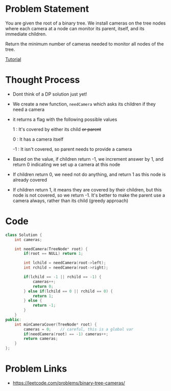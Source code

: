 # Problem Statement

You are given the root of a binary tree. We install cameras on the tree nodes where each camera at a node can monitor its parent, itself, and its immediate children.

Return the minimum number of cameras needed to monitor all nodes of the tree.

[Tutorial](https://www.youtube.com/watch?v=uoFrIIrp5_g&list=PL-Jc9J83PIiHgjQ9wfJ8w-rXU368xNX4L&index=5)

# Thought Process
- Dont think of a DP solution just yet!
- We create a new function, `needCamera` which asks its children if they need a camera
- it returns a flag with the following possible values

    1  : It's covered by either its child ~~or parent~~

    0  : It has a camera itself

    -1 : It isn't covered, so parent needs to provide a camera

- Based on the value, if children return -1, we increment answer by 1, and return 0 indicating we set up a camera at this node
- If children return 0, we need not do anything, and return 1 as this node is already covered
- If children return 1, it means they are covered by their children, but this node is not covered, so we return -1. It's better to make the parent use a camera always, rather than its child (greedy approach)

# Code
```cpp
class Solution {
    int cameras;

    int needCamera(TreeNode* root) {
        if(root == NULL) return 1;

        int lchild = needCamera(root->left);
        int rchild = needCamera(root->right);

        if(lchild == -1 || rchild == -1) {
            cameras++;
            return 0;
        } else if(lchild == 0 || rchild == 0) {
            return 1;
        } else {
            return -1;
        }
    }
public:
    int minCameraCover(TreeNode* root) {
        cameras = 0;    // careful, this is a global var
        if(needCamera(root) == -1) cameras++;
        return cameras;
    }
};
```

# Problem Links
- https://leetcode.com/problems/binary-tree-cameras/

